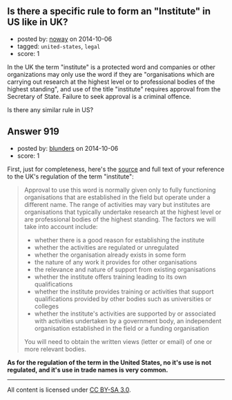 ## Is there a specific rule to form an "Institute" in US like in UK?

- posted by: [noway](https://stackexchange.com/users/1068458/noway) on 2014-10-06
- tagged: `united-states`, `legal`
- score: 1

In the UK the term "institute" is a protected word and companies or other organizations may only use the word if they are "organisations which are carrying out research at the highest level or to professional bodies of the highest standing", and use of the title "institute" requires approval from the Secretary of State. Failure to seek approval is a criminal offence. 

Is there any similar rule in US?


## Answer 919

- posted by: [blunders](https://stackexchange.com/users/216182/blunders) on 2014-10-06
- score: 1

<p>First, just for completeness, here's the <a href="http://www.companieshouse.gov.uk/about/gbhtml/gp1.shtml" rel="nofollow">source</a> and full text of your reference to the UK's regulation of the term "institute":</p>

<blockquote>
  <p>Approval to use this word is normally given only to fully functioning
  organisations that are established in the field but operate under a
  different name.  The range of activities may vary but institutes are
  organisations that typically undertake research at the highest level
  or are professional bodies of the highest standing. The factors we
  will take into account include:</p>
  
  <ul>
  <li>whether there is a good reason for establishing the institute</li>
  <li>whether the activities are regulated or unregulated</li>
  <li>whether the organisation already exists in some form</li>
  <li>the nature of any work it provides for other organisations</li>
  <li>the relevance and nature of support from existing organisations</li>
  <li>whether the institute offers training leading to its own qualifications</li>
  <li>whether the institute provides training or activities that support qualifications provided by other bodies such as universities or
  colleges</li>
  <li>whether the institute's activities are supported by or associated with activities undertaken by a government body, an independent
  organisation established in the field or a funding organisation</li>
  </ul>
  
  <p>You will need to obtain the written views (letter or email) of one or
  more relevant bodies.</p>
</blockquote>

<p><strong>As for the regulation of the term in the United States, no it's use is not regulated, and it's use in trade names is very common.</strong></p>




---

All content is licensed under [CC BY-SA 3.0](https://creativecommons.org/licenses/by-sa/3.0/).

